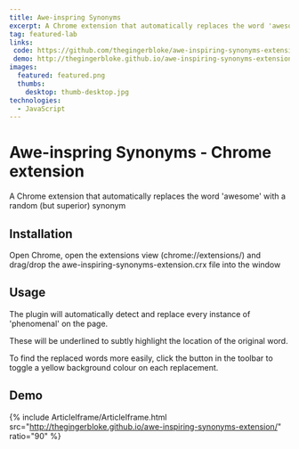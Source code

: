 ```yaml
---
title: Awe-inspring Synonyms
excerpt: A Chrome extension that automatically replaces the word 'awesome' with a random (but superior) synonym
tag: featured-lab
links:
 code: https://github.com/thegingerbloke/awe-inspiring-synonyms-extension
 demo: http://thegingerbloke.github.io/awe-inspiring-synonyms-extension/
images:
  featured: featured.png
  thumbs:
    desktop: thumb-desktop.jpg
technologies:
  - JavaScript
---
```


# Awe-inspring Synonyms - Chrome extension

A Chrome extension that automatically replaces the word 'awesome' with a random (but superior) synonym

## Installation

Open Chrome, open the extensions view (chrome://extensions/) and drag/drop the awe-inspiring-synonyms-extension.crx file into the window

## Usage

The plugin will automatically detect and replace every instance of 'phenomenal' on the page.

These will be underlined to subtly highlight the location of the original word.

To find the replaced words more easily, click the button in the toolbar to toggle a yellow background colour on each replacement.

## Demo

{% include ArticleIframe/ArticleIframe.html src="http://thegingerbloke.github.io/awe-inspiring-synonyms-extension/" ratio="90" %}
